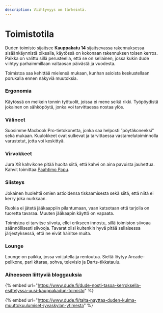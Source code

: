 ```yaml
---
description: Viihtyvyys on tärkeintä.
---
```


# Toimistotila

Duden toimisto sijaitsee **Kauppakatu 14** sijaitsevassa rakennuksessa sisäänkäynnistä oikealla, käytössä on kokonaan rakennuksen toisen kerros. Paikka on valittu sillä perusteella, että se on sellainen, jossa kukin dude viihtyy parhaimmillaan valtaosan päivästä ja vuodesta.

Toimistoa saa kehittää mielensä mukaan, kunhan asioista keskustellaan porukalla ennen näkyviä muutoksia.

### Ergonomia

Käytössä on melkein tonnin työtuolit, joissa ei mene selkä rikki. Työpöydistä jokainen on sähköpöytä, jonka voi tarvittaessa nostaa ylös.

### Välineet

Suosimme Macbook Pro-tietokonetta, jonka saa helposti ”pöytäkoneeksi” sekä mukaan. Kuulokkeet ovat sulkevat ja tarvittaessa vastamelutoiminnolla varustetut, jotta voi keskittyä.

### Virvokkeet

Jura X8 kahvikone pitää huolta siitä, että kahvi on aina pavuista jauhettua. Kahvit toimittaa [Paahtimo Papu](https://www.paahtimopapu.fi/).

### Siisteys

Jokainen huolehtii omien astioidensa tiskaamisesta sekä siitä, että niitä ei kerry joka nurkkaan.

Ruokia ei jätetä jääkaappiin pilantumaan, vaan katsotaan että tarjolla on tuoretta tavaraa. Muuten jääkaapin käyttö on vapaata.

Toimistoa ei tarvitse siivota, ellei erikseen innostu, sillä toimiston siivoaa säännöllisesti siivooja. Tavarat olisi kuitenkin hyvä pitää sellaisessa järjestyksessä, että ne eivät häiritse muita.

### Lounge

Lounge on paikka, jossa voi jutella ja rentoutua. Sieltä löytyy Arcade-pelikone, pari kitaraa, sohva, televisio ja Darts-tikkataulu.

### Aiheeseen liittyviä bloggauksia

{% embed url="https://www.dude.fi/dude-nosti-tasoa-kerroksella-esittelyssa-uusi-kauppakadun-toimisto" %}

{% embed url="https://www.dude.fi/talta-nayttaa-duden-kulma-muuttokuulumiset-jyvaskylan-ytimesta" %}
